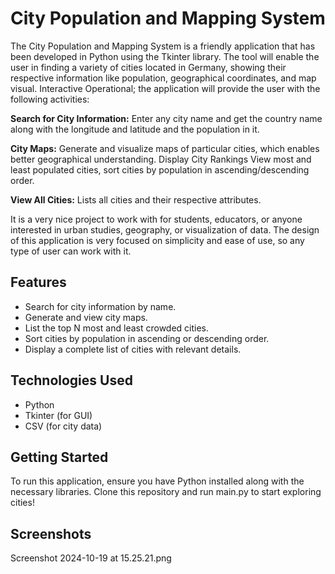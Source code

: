 
# City Population and Mapping System

The City Population and Mapping System is a friendly application that has been developed in Python using the Tkinter library. The tool will enable the user in finding a variety of cities located in Germany, showing their respective information like population, geographical coordinates, and map visual. Interactive Operational; the application will provide the user with the following activities: 

**Search for City Information:** Enter any city name and get the country name along with the longitude and latitude and the population in it.

**City Maps:** Generate and visualize maps of particular cities, which enables better geographical understanding.
Display City Rankings View most and least populated cities, sort cities by population in ascending/descending order.

**View All Cities:** Lists all cities and their respective attributes.

It is a very nice project to work with for students, educators, or anyone interested in urban studies, geography, or visualization of data. The design of this application is very focused on simplicity and ease of use, so any type of user can work with it.


## Features

- Search for city information by name.
- Generate and view city maps.
- List the top N most and least crowded cities.
- Sort cities by population in ascending or descending order.
- Display a complete list of cities with relevant details.


## Technologies Used

- Python
- Tkinter (for GUI)
- CSV (for city data)
## Getting Started

To run this application, ensure you have Python installed along with the necessary libraries. Clone this repository and run main.py to start exploring cities!
## Screenshots

Screenshot 2024-10-19 at 15.25.21.png
